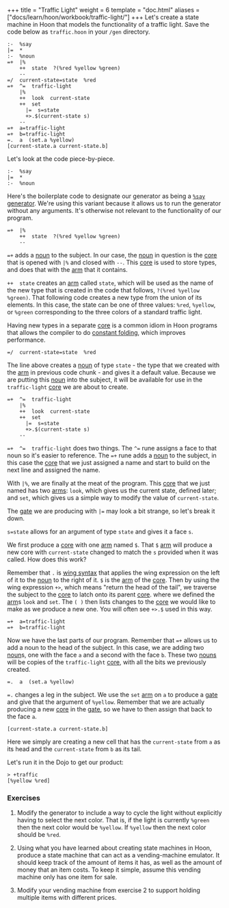 +++
title = "Traffic Light"
weight = 6
template = "doc.html"
aliases = ["docs/learn/hoon/workbook/traffic-light/"]
+++
Let's create a state machine in Hoon that models the functionality of a traffic
light. Save the code below as `traffic.hoon` in your `/gen` directory.

```hoon
:-  %say
|=  *
:-  %noun
=+  |%
    ++  state  ?(%red %yellow %green)
    --
=/  current-state=state  %red
=+  ^=  traffic-light
    |%
    ++  look  current-state
    ++  set
      |=  s=state
      +>.$(current-state s)
    --
=+  a=traffic-light
=+  b=traffic-light
=.  a  (set.a %yellow)
[current-state.a current-state.b]
```

Let's look at the code piece-by-piece.

```hoon
:-  %say
|=  *
:-  %noun
```

Here's the boilerplate code to designate our generator as being a
[`%say` generator](@/docs/tutorials/hoon/generators.md). We're using this variant because
it allows us to run the generator without any arguments. It's otherwise not
relevant to the functionality of our program.

```hoon
=+  |%
    ++  state  ?(%red %yellow %green)
    --
```

`=+` adds a [noun](/docs/glossary/noun/) to the subject. In our case, the [noun](/docs/glossary/noun/) in question is the [core](/docs/glossary/core/)
that is opened with `|%` and closed with `--`. This [core](/docs/glossary/core/) is used to store types,
and does that with the [arm](/docs/glossary/arm/) that it contains.

`++  state` creates an [arm](/docs/glossary/arm/) called `state`, which will be used as the name of the
new type that is created in the code that follows, `?(%red %yellow %green)`.
That following code creates a new type from the union of its elements. In this
case, the state can be one of three values: `%red`, `%yellow`, or `%green`
corresponding to the three colors of a standard traffic light.

Having new types in a separate [core](/docs/glossary/core/) is a common idiom in Hoon programs that allows
the compiler to do [constant folding](https://en.wikipedia.org/wiki/Constant_folding),
which improves performance.

```hoon
=/  current-state=state  %red
```

The line above creates a [noun](/docs/glossary/noun/) of type `state` - the type that we created with
the [arm](/docs/glossary/arm/) in previous code chunk - and gives it a default value. Because we are
putting this [noun](/docs/glossary/noun/) into the subject, it will be available for use in the
`traffic-light` [core](/docs/glossary/core/) we are about to create.

```hoon
=+  ^=  traffic-light
    |%
    ++  look  current-state
    ++  set
      |=  s=state
      +>.$(current-state s)
    --
```

`=+  ^=  traffic-light` does two things. The `^=` rune assigns a face to that
noun so it's easier to reference. The `=+` rune adds a [noun](/docs/glossary/noun/) to the subject, in
this case the [core](/docs/glossary/core/) that we just assigned a name and start to build on the next
line and assigned the name.

With `|%`, we are finally at the meat of the program. This [core](/docs/glossary/core/) that we just
named has two [arms](/docs/glossary/arm/): `look`, which gives us the current state, defined later; and
`set`, which gives us a simple way to modify the value of `current-state`.

The [gate](/docs/glossary/gate/) we are producing with `|=` may look a bit strange, so let's break it
down.

`s=state` allows for an argument of type `state` and gives it a face `s`.

We first produce a [core](/docs/glossary/core/) with one [arm](/docs/glossary/arm/) named `$`. That `$` [arm](/docs/glossary/arm/) will produce a new
core with `current-state` changed to match the `s` provided when it was called.
How does this work?

Remember that `.` is [wing syntax](@/docs/reference/hoon-expressions/limb/wing.md) that
applies the wing expression on the left of it to the [noun](/docs/glossary/noun/) to the right of it.
`$` is the [arm](/docs/glossary/arm/) of the [core](/docs/glossary/core/). Then by using the wing expression `+>`, which means
"return the head of the tail", we traverse the subject to the [core](/docs/glossary/core/) to latch onto
its parent [core](/docs/glossary/core/). where we defined the [arm](/docs/glossary/arm/)s `look` and `set`. The `( )` then
lists changes to the [core](/docs/glossary/core/) we would like to make as we produce a new one. You
will often see `+>.$` used in this way.

```hoon
=+  a=traffic-light
=+  b=traffic-light
```

Now we have the last parts of our program. Remember that `=+` allows us to add a
noun to the head of the subject. In this case, we are adding two [noun](/docs/glossary/noun/)s, one with
the face `a` and a second with the face `b`. These two [nouns](/docs/glossary/noun/) will be copies of
the `traffic-light` [core](/docs/glossary/core/), with all the bits we previously created.

```hoon
=.  a  (set.a %yellow)
```

`=.` changes a leg in the subject. We use the `set` [arm](/docs/glossary/arm/) on `a` to produce a [gate](/docs/glossary/gate/)
and give that the argument of `%yellow`. Remember that we are actually producing
a new [core](/docs/glossary/core/) in the [gate](/docs/glossary/gate/), so we have to then assign that back to the face `a`.

```hoon
[current-state.a current-state.b]
```

Here we simply are creating a new cell that has the `current-state` from `a` as
its head and the `current-state` from `b` as its tail.

Let's run it in the Dojo to get our product:

```
> +traffic
[%yellow %red]
```

### Exercises

1. Modify the generator to include a way to cycle the light without
explicitly having to select the next color. That is, if the light is currently
`%green` then the next color would be `%yellow`. If `%yellow` then the next
color should be `%red`.

2. Using what you have learned about creating state machines in Hoon,
produce a state machine that can act as a vending-machine emulator. It should
keep track of the amount of items it has, as well as the amount of money that an
item costs. To keep it simple, assume this vending machine only has one item for
sale.

3. Modify your vending machine from exercise 2 to support holding multiple items
with different prices.
